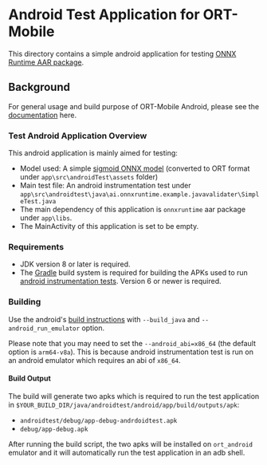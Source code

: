 # Android Test Application for ORT-Mobile 

This directory contains a simple android application for testing [ONNX Runtime AAR package](https://www.onnxruntime.ai/docs/how-to/build.html#build-android-archive-aar).

## Background

For general usage and build purpose of ORT-Mobile Android, please see the [documentation](https://www.onnxruntime.ai/docs/how-to/build.html#android) here.

### Test Android Application Overview

This android application is mainly aimed for testing:

- Model used: A simple [sigmoid ONNX model](https://github.com/onnx/onnx-docker/blob/master/onnx-ecosystem/inference_demos/simple_onnxruntime_inference.ipynb) (converted to ORT format under `app\src\androidTest\assets` folder)
- Main test file: An android instrumentation test under `app\src\androidtest\java\ai.onnxruntime.example.javavalidater\SimpleTest.java`
- The main dependency of this application is `onnxruntime` aar package under `app\libs`.
- The MainActivity of this application is set to be empty.

### Requirements

- JDK version 8 or later is required.
- The [Gradle](https://gradle.org/) build system is required for building the APKs used to run [android instrumentation tests](https://source.android.com/compatibility/tests/development/instrumentation). Version 6 or newer is required.

### Building

Use the android's [build instructions](https://www.onnxruntime.ai/docs/how-to/build.html#android-build-instructions) with `--build_java` and `--android_run_emulator` option.

Please note that you may need to set the `--android_abi=x86_64` (the default option is `arm64-v8a`). This is because android instrumentation test is run on an android emulator which requires an abi of `x86_64`.

#### Build Output

The build will generate two apks which is required to run the test application in `$YOUR_BUILD_DIR/java/androidtest/android/app/build/outputs/apk`:

* `androidtest/debug/app-debug-andrdoidtest.apk` 
* `debug/app-debug.apk`

After running the build script, the two apks will be installed on `ort_android` emulator and it will automatically run the test application in an adb shell.
